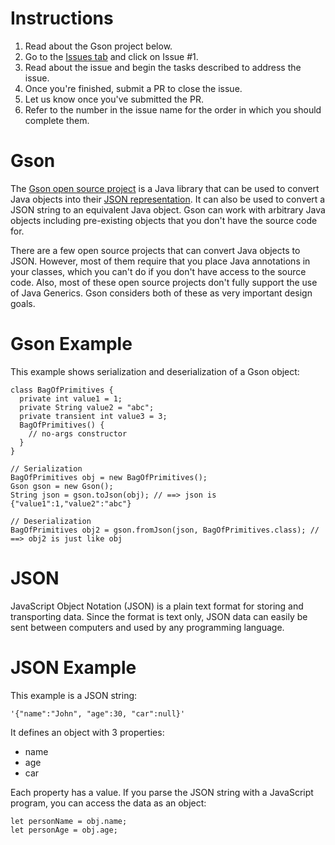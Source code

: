 # Instructions
1. Read about the Gson project below. 
2. Go to the [Issues tab](https://github.com/invariants-studies/gson0/issues) and click on Issue #1.
3. Read about the issue and begin the tasks described to address the issue. 
4. Once you're finished, submit a PR to close the issue.
5. Let us know once you've submitted the PR.
6. Refer to the number in the issue name for the order in which you should complete them.

# Gson
The [Gson open source project](https://github.com/google/gson)  is a Java library that can be used to convert Java objects into their [JSON representation](https://github.com/invariants-studies/gson0#json). It can also be used to convert a JSON string to an equivalent Java object. Gson can work with arbitrary Java objects including pre-existing objects that you don't have the source code for.

There are a few open source projects that can convert Java objects to JSON. However, most of them require that you place Java annotations in your classes, which you can't do if you don't have access to the source code. Also, most of these open source projects don't fully support the use of Java Generics. Gson considers both of these as very important design goals.

# Gson Example
This example shows serialization and deserialization of a Gson object:
```
class BagOfPrimitives {
  private int value1 = 1;
  private String value2 = "abc";
  private transient int value3 = 3;
  BagOfPrimitives() {
    // no-args constructor
  }
}

// Serialization
BagOfPrimitives obj = new BagOfPrimitives();
Gson gson = new Gson();
String json = gson.toJson(obj); // ==> json is {"value1":1,"value2":"abc"}

// Deserialization
BagOfPrimitives obj2 = gson.fromJson(json, BagOfPrimitives.class); // ==> obj2 is just like obj
```

# JSON
JavaScript Object Notation (JSON) is a plain text format for storing and transporting data. Since the format is text only, JSON data can easily be sent between computers and used by any programming language. 

# JSON Example
This example is a JSON string:
```
'{"name":"John", "age":30, "car":null}'
```

It defines an object with 3 properties:
- name
- age
- car

Each property has a value. If you parse the JSON string with a JavaScript program, you can access the data as an object:
```
let personName = obj.name;
let personAge = obj.age;
```
